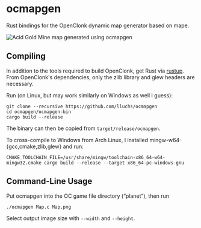 ocmapgen
========

Rust bindings for the OpenClonk dynamic map generator based on mape.

![Acid Gold Mine map generated using ocmapgen](https://i.imgur.com/EJdSxQz.png)

Compiling
---------

In addition to the tools required to build OpenClonk, get Rust via [rustup](https://www.rustup.rs/).
From OpenClonk's dependencies, only the zlib library and glew headers are necessary.

Run (on Linux, but may work similarly on Windows as well I guess):

    git clone --recursive https://github.com/lluchs/ocmapgen
	cd ocmapgen/ocmapgen-bin
    cargo build --release

The binary can then be copied from `target/release/ocmapgen`.
 
To cross-compile to Windows from Arch Linux, I installed mingw-w64-{gcc,cmake,zlib,glew} and run:

    CMAKE_TOOLCHAIN_FILE=/usr/share/mingw/toolchain-x86_64-w64-mingw32.cmake cargo build --release --target x86_64-pc-windows-gnu

Command-Line Usage
------------------

Put ocmapgen into the OC game file directory (“planet”), then run

    ./ocmapgen Map.c Map.png

Select output image size with `--width` and `--height`.
